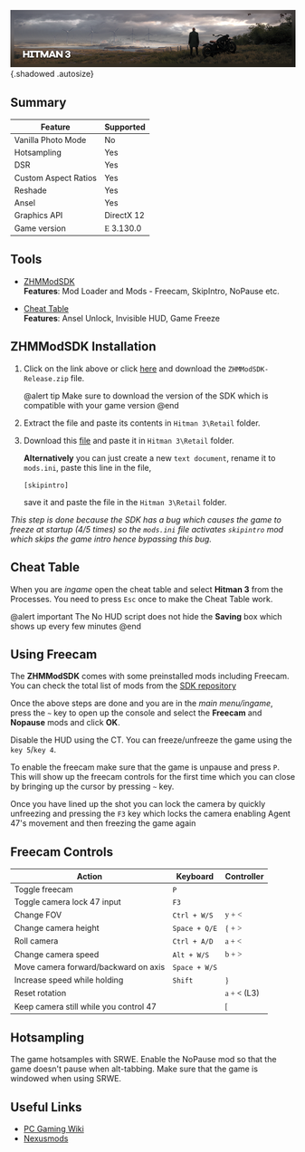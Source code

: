 ![Hitman 3](..\Images\hitman3.png "Shot by Tokenass"){.shadowed .autosize}

## Summary

Feature | Supported
--|--
Vanilla Photo Mode | No
Hotsampling | Yes
DSR | Yes
Custom Aspect Ratios | Yes
Reshade | Yes
Ansel | Yes
Graphics API | DirectX 12
Game version | <font face="Stores">E</font> 3.130.0
 
## Tools
* [ZHMModSDK](https://github.com/OrfeasZ/ZHMModSDK/releases/tag/v1.6.0)  
**Features**: Mod Loader and Mods - Freecam, SkipIntro, NoPause etc.

* [Cheat Table](../CheatTables/Hitman_3_3.100.0_1.3.CT)  
**Features**: Ansel Unlock, Invisible HUD, Game Freeze


## ZHMModSDK Installation

1.  Click on the link above or click [here](https://github.com/OrfeasZ/ZHMModSDK/releases/tag/v1.6.0) and download the `ZHMModSDK-Release.zip` file. 

    @alert tip
    Make sure to download the version of the SDK which is compatible with your game version
    @end

2.  Extract the file and paste its contents in `Hitman 3\Retail` folder.

3. Download this [file](https://mega.nz/file/uDhiELDR#DkBbDhb5W-bKAMhGpkW4mQ0RICDQEfvYqz-1M5gn2pQ) and paste it in `Hitman 3\Retail` folder.

    **Alternatively** you can just create a new `text document`, rename it to `mods.ini`, paste this line in the file,
    ```
    [skipintro]
    ```
    save it and paste the file in the `Hitman 3\Retail` folder.

*This step is done because the SDK has a bug which causes the game to freeze at startup (4/5 times) so the `mods.ini` file activates `skipintro` mod which skips the game intro hence bypassing this bug.*

## Cheat Table

When you are *ingame* open the cheat table and select **Hitman 3** from the Processes. You need to press `Esc` once to make the Cheat Table work.

@alert important
The No HUD script does not hide the **Saving** box which shows up every few minutes
@end

## Using Freecam

The **ZHMModSDK** comes with some preinstalled mods including Freecam.
You can check the total list of mods from the [SDK repository](https://github.com/OrfeasZ/ZHMModSDK)

Once the above steps are done and you are in the *main menu/ingame*, press the `~` key to open up the console and select the **Freecam** and **Nopause** mods and click **OK**.

Disable the HUD using the CT. You can freeze/unfreeze the game using the `key 5`/`key 4`.

To enable the freecam make sure that the game is unpause and press `P`. This will show up the freecam controls for the first time which you can close by bringing up the cursor by pressing `~` key.

Once you have lined up the shot you can lock the camera by quickly unfreezing and pressing the `F3` key which locks the camera enabling Agent 47's movement and then freezing the game again

## Freecam Controls

Action | Keyboard | Controller
--|--|--
Toggle freecam | `P` | 
Toggle camera lock 47 input | `F3` |
Change FOV | `Ctrl + W/S` | <font face="Controller">y + <</font> 
Change camera height | `Space + Q/E` | <font face="Controller">{ + ></font>
Roll camera | `Ctrl + A/D` | <font face="Controller">a + <</font>
Change camera speed | `Alt + W/S` | <font face="Controller">b + ></font>
Move camera forward/backward on axis | `Space + W/S` | 
Increase speed while holding | `Shift` | <font face="Controller">}</font>
Reset rotation | | <font face="Controller">a + **<**</font> (L3)
Keep camera still while you control 47 | | <font face="Controller">[</font> 

## Hotsampling
The game hotsamples with SRWE.
Enable the NoPause mod so that the game doesn't pause when alt-tabbing.
Make sure that the game is windowed when using SRWE.

## Useful Links

* [PC Gaming Wiki](https://www.pcgamingwiki.com/wiki/Hitman_3)
* [Nexusmods](https://www.nexusmods.com/hitman3?tab=popular+%28all+time%29)
